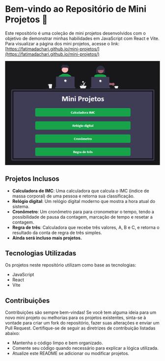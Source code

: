 # Bem-vindo ao Repositório de Mini Projetos 📂

Este repositório é uma coleção de mini projetos desenvolvidos com o objetivo de demonstrar minhas habilidades em JavaScript com React e Vite. Para visualizar a página dos mini projetos, acesse o link: [https://fatimadachari.github.io/mini-projetos/](https://fatimadachari.github.io/mini-projetos/)

<p >
  <img src="/src/pages/images/imagem-readme.png" alt="Preview do projeto">
</p>

## Projetos Inclusos

- **Calculadora de IMC**: Uma calculadora que calcula o IMC (indice de massa corporal) de uma pessoa e retorna sua classificação.
- **Relógio digital**: Um relógio digital moderno que mostra a hora atual do sistema.
- **Cronômetro**: Um cronômetro para para cronometrar o tempo, tendo a possibilidade de pausa da contagem, marcação de tempo e resetar a contagem. 
- **Regra de três**: Calculadora que recebe três valores, A, B e C, e retorna o resultado da conta de regra de três simples. 
- **Ainda será incluso mais projetos.**

## Tecnologias Utilizadas

Os projetos neste repositório utilizam como base as tecnologias:

- JavaScript
- React
- Vite

## Contribuições

Contribuições são sempre bem-vindas! Se você tem alguma ideia para um novo mini projeto ou melhorias para os projetos existentes, sinta-se à vontade para criar um fork do repositório, fazer suas alterações e enviar um Pull Request. Certifique-se de seguir as diretrizes de contribuição listadas abaixo:

- Mantenha o código limpo e bem organizado.
- Comente seu código quando necessário para explicar a lógica utilizada.
- Atualize este README se adicionar ou modificar projetos.
